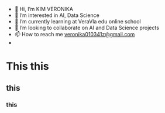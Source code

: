 - 👋 Hi, I’m KIM VERONIKA
- 👀 I’m interested in AI, Data Science
- 🌱 I’m currently learning at VeraVla edu online school
- 💞️ I’m looking to collaborate on AI and Data Science projects
- 📫 How to reach me veronika010341z@gmail.com
- 
# This this 
## this 
### this

<!---
KIMVERONIKA/KIMVERONIKA is a ✨ special ✨ repository because its `README.md` (this file) appears on your GitHub profile.
You can click the Preview link to take a look at your changes.
--->
